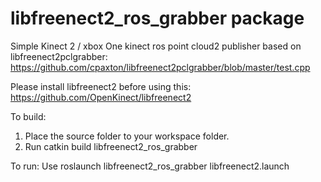 # libfreenect2_ros_grabber package
Simple Kinect 2 / xbox One kinect ros point cloud2 publisher based on libfreenect2pclgrabber:
https://github.com/cpaxton/libfreenect2pclgrabber/blob/master/test.cpp

Please install libfreenect2 before using this: 
https://github.com/OpenKinect/libfreenect2

To build:
1. Place the source folder to your workspace folder.
2. Run catkin build libfreenect2_ros_grabber

To run:
Use roslaunch libfreenect2_ros_grabber libfreenect2.launch